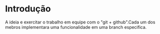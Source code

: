 # Introdução

A ideia e exercitar o trabalho em equipe com o "git + github".Cada um dos mebros implementara uma funcionalidade em uma branch especifica.